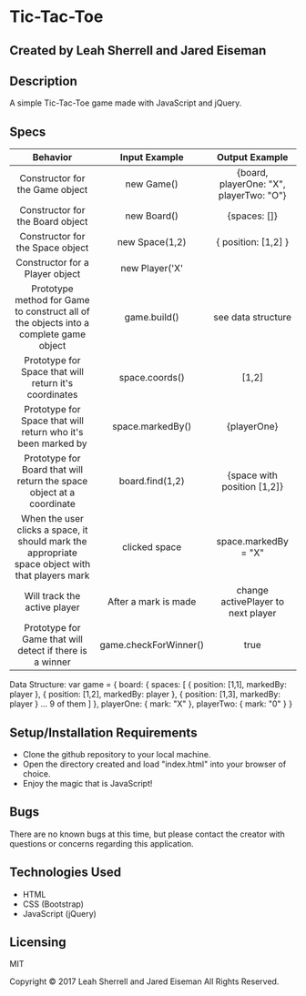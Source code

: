# Tic-Tac-Toe

## Created by Leah Sherrell and Jared Eiseman


## Description
A simple Tic-Tac-Toe game made with JavaScript and jQuery.



## Specs

| Behavior| Input Example | Output Example |
|:-------------:|:-------------:|:-------------:|
| Constructor for the Game object | new Game() | {board, playerOne: "X", playerTwo: "O"} |
| Constructor for the Board object | new Board() | {spaces: []} |
| Constructor for the Space object | new Space(1,2) | { position: [1,2] } |
| Constructor for a Player object | new Player('X' || 'O') | {mark: 'X' || 'O'} |
| Prototype method for Game to construct all of the objects into a complete game object | game.build() | see data structure |
| Prototype for Space that will return it's coordinates | space.coords() | [1,2] |
| Prototype for Space that will return who it's been marked by | space.markedBy() | {playerOne} || {playerTwo} || false (not marked) |
| Prototype for Board that will return the space object at a coordinate | board.find(1,2) | {space with position [1,2]} |
| When the user clicks a space, it should mark the appropriate space object with that players mark | clicked space | space.markedBy = "X" || "O" |
| Will track the active player | After a mark is made | change activePlayer to next player |
| Prototype for Game that will detect if there is a winner | game.checkForWinner() | true || false |

Data Structure:
var game = {
  board: {
    spaces: [
      {
        position: [1,1],
        markedBy: player
      },
      {
        position: [1,2],
        markedBy: player
      },
      {
        position: [1,3],
        markedBy: player
      }
      ... 9 of them
    ]
  },
  playerOne: {
    mark: "X"
  },
  playerTwo: {
    mark: "0"
  }
}

## Setup/Installation Requirements

  * Clone the github repository to your local machine.
  * Open the directory created and load "index.html" into your browser of choice.
  * Enjoy the magic that is JavaScript!


## Bugs
There are no known bugs at this time, but please contact the creator with questions or concerns regarding this application.


## Technologies Used

  * HTML
  * CSS (Bootstrap)
  * JavaScript (jQuery)


## Licensing
MIT

Copyright &copy; 2017 Leah Sherrell and Jared Eiseman All Rights Reserved.
